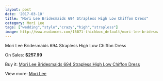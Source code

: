 ```yaml
---
layout: post
date: '2017-03-10'
title: "Mori Lee Bridesmaids 694 Strapless High Low Chiffon Dress"
category: Mori Lee
tags: ["wedding","style","crazy","high","strapless"]
image: http://www.eudances.com/15071-thickbox_default/mori-lee-bridesmaids-694-strapless-high-low-chiffon-dress.jpg
---
```

Mori Lee Bridesmaids 694 Strapless High Low Chiffon Dress

On Sales: **$257.99**
<a href="https://www.eudances.com/en/mori-lee/4478-mori-lee-bridesmaids-694-strapless-high-low-chiffon-dress.html"><amp-img layout="responsive" width="600" height="600" src="//www.eudances.com/15071-thickbox_default/mori-lee-bridesmaids-694-strapless-high-low-chiffon-dress.jpg" alt="Mori Lee Bridesmaids 694 Strapless High Low Chiffon Dress 0" /></a>
<a href="https://www.eudances.com/en/mori-lee/4478-mori-lee-bridesmaids-694-strapless-high-low-chiffon-dress.html"><amp-img layout="responsive" width="600" height="600" src="//www.eudances.com/15074-thickbox_default/mori-lee-bridesmaids-694-strapless-high-low-chiffon-dress.jpg" alt="Mori Lee Bridesmaids 694 Strapless High Low Chiffon Dress 1" /></a>
<a href="https://www.eudances.com/en/mori-lee/4478-mori-lee-bridesmaids-694-strapless-high-low-chiffon-dress.html"><amp-img layout="responsive" width="600" height="600" src="//www.eudances.com/15073-thickbox_default/mori-lee-bridesmaids-694-strapless-high-low-chiffon-dress.jpg" alt="Mori Lee Bridesmaids 694 Strapless High Low Chiffon Dress 2" /></a>
<a href="https://www.eudances.com/en/mori-lee/4478-mori-lee-bridesmaids-694-strapless-high-low-chiffon-dress.html"><amp-img layout="responsive" width="600" height="600" src="//www.eudances.com/15072-thickbox_default/mori-lee-bridesmaids-694-strapless-high-low-chiffon-dress.jpg" alt="Mori Lee Bridesmaids 694 Strapless High Low Chiffon Dress 3" /></a>

Buy it: [Mori Lee Bridesmaids 694 Strapless High Low Chiffon Dress](https://www.eudances.com/en/mori-lee/4478-mori-lee-bridesmaids-694-strapless-high-low-chiffon-dress.html "Mori Lee Bridesmaids 694 Strapless High Low Chiffon Dress")

View more: [Mori Lee](https://www.eudances.com/en/65-mori-lee "Mori Lee")